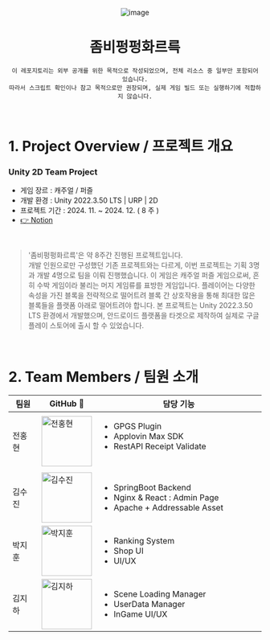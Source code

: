 <div align="center">

![image](https://github.com/user-attachments/assets/8f965760-d2d7-43c4-8d90-22c6dcd43b1c)

# 좀비펑펑화르륵
</div>
<div align="center">

```이 레포지토리는 외부 공개를 위한 목적으로 작성되었으며, 전체 리소스 중 일부만 포함되어 있습니다.```
<br/>
```따라서 스크립트 확인이나 참고 목적으로만 권장되며, 실제 게임 빌드 또는 실행하기에 적합하지 않습니다.```
    
</div>

<br/>

# 1. Project Overview / 프로젝트 개요
<h3> Unity 2D Team Project </h3>

- 게임 장르 : 캐주얼 / 퍼즐
- 개발 환경 : Unity 2022.3.50 LTS | URP | 2D
- 프로젝트 기간 : 2024. 11. ~ 2024. 12. ( 8 주 )
- [👉 Notion](https://east-wrinkle-9ca.notion.site/118b84bb5ebe8023b0cfd3a25485e101)
<br/>

> '좀비펑펑화르륵'은 약 8주간 진행된 프로젝트입니다. <br/>
> 개발 인원으로만 구성했던 기존 프로젝트와는 다르게, 이번 프로젝트는 기획 3명과 개발 4명으로 팀을 이뤄 진행했습니다.
> 이 게임은 캐주얼 퍼즐 게임으로써, 흔히 수박 게임이라 불리는 머지 게임류를 표방한 게임입니다.
> 플레이어는 다양한 속성을 가진 블록을 전략적으로 떨어트려 블록 간 상호작용을 통해 최대한 많은 블록들을 플랫폼 아래로 떨어트려야 합니다.
> 본 프로젝트는 Unity 2022.3.50 LTS 환경에서 개발했으며, 안드로이드 플랫폼을 타겟으로 제작하여 실제로 구글 플레이 스토어에 출시 할 수 있었습니다.

<br/>

# 2. Team Members / 팀원 소개

<div style="width:100%; margin:auto;">
    <table style="width:100%; border-collapse:collapse; table-layout:fixed;">
        <thead>
            <tr>
                <th>팀원</th>
                <th>GitHub 🔗</th>
                <th style="text-align:center;">담당 기능</th>
            </tr>
        </thead>
        <tbody>
            <tr>
                <td>전홍현</td>
                <td>
                    <a href="https://github.com/yogurtsharbet">
                        <img src="https://avatars.githubusercontent.com/u/173875486?v=4" alt="전홍현" width="100">
                    </a>
                </td>
                <td style="text-align:left;">
                    <ul>
                        <li>GPGS Plugin</li>
                        <li>Applovin Max SDK</li>
                        <li>RestAPI Receipt Validate
                        &nbsp;&nbsp;&nbsp;&nbsp;&nbsp;&nbsp;&nbsp;&nbsp;
                        &nbsp;&nbsp;&nbsp;&nbsp;&nbsp;&nbsp;&nbsp;&nbsp;
                        &nbsp;&nbsp;&nbsp;&nbsp;&nbsp;&nbsp;&nbsp;&nbsp;</li>
                    </ul>
                </td>
            </tr>
            <tr>
                <td>김수진</td>
                <td>
                    <a href="https://github.com/Nuuuing">
                        <img src="https://avatars.githubusercontent.com/u/76237796?v=4" alt="김수진" width="100">
                    </a>
                </td>
                <td style="text-align:left;">
                    <ul>
                        <li>SpringBoot Backend</li>
                        <li>Nginx & React : Admin Page</li>
                        <li>Apache + Addressable Asset</li>
                    </ul>
                </td>
            </tr>
            <tr>
                <td>박지훈</td>
                <td>
                    <a href="https://github.com/enterpd20">
                        <img src="https://avatars.githubusercontent.com/u/168811361?v=4" alt="박지훈" width="100">
                    </a>
                </td>
                <td style="text-align:left;">
                    <ul>
                        <li>Ranking System</li>
                        <li>Shop UI</li>
                        <li>UI/UX</li>
                    </ul>
                </td>
            </tr>
            <tr>
                <td>김지하</td>
                <td>
                    <a href="https://github.com/Under283">
                        <img src="https://avatars.githubusercontent.com/u/173889834?v=4" alt="김지하" width="100">
                    </a>
                </td>
                <td style="text-align:left;">
                    <ul>
                        <li>Scene Loading Manager</li>
                        <li>UserData Manager</li>
                        <li>InGame UI/UX</li>
                    </ul>
                </td>
            </tr>
        </tbody>
    </table>
</div>


<br/>
<br/>


